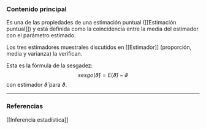 ### Contenido principal

Es una de las propiedades de una estimación puntual ([[Estimación puntual]]) y está definida como la coincidencia entre la media del estimador con el parámetro estimado.

Los tres estimadores muestrales discutidos en [[Estimador]] (proporción, media y varianza) la verifican.

Esta es la fórmula de la sesgadez:
$$
\begin{equation}
sesgo(\hat{\vartheta}) = E(\hat{\vartheta}) - \vartheta
\end{equation}
$$
con estimador $\hat{\vartheta}$ para $\vartheta$.


--- 
### Referencias

[[Inferencia estadística]]